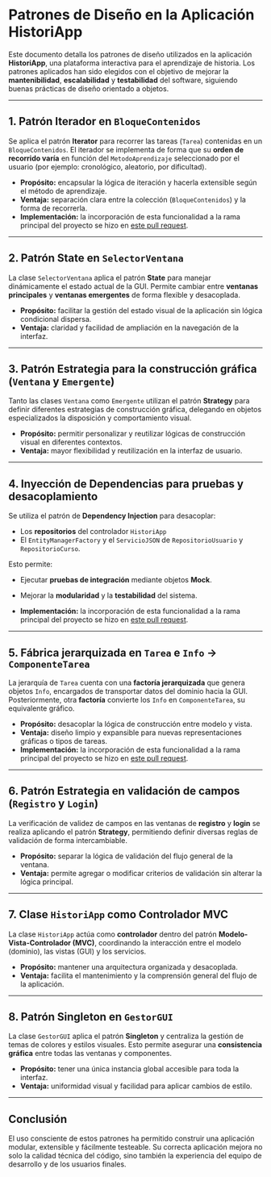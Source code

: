 # Patrones de Diseño en la Aplicación HistoriApp

Este documento detalla los patrones de diseño utilizados en la aplicación **HistoriApp**, una plataforma interactiva para el aprendizaje de historia. Los patrones aplicados han sido elegidos con el objetivo de mejorar la **mantenibilidad**, **escalabilidad** y **testabilidad** del software, siguiendo buenas prácticas de diseño orientado a objetos.

---

## 1. Patrón **Iterador** en `BloqueContenidos`

Se aplica el patrón **Iterator** para recorrer las tareas (`Tarea`) contenidas en un `BloqueContenidos`. El iterador se implementa de forma que su **orden de recorrido varía** en función del `MetodoAprendizaje` seleccionado por el usuario (por ejemplo: cronológico, aleatorio, por dificultad).

- **Propósito:** encapsular la lógica de iteración y hacerla extensible según el método de aprendizaje.
- **Ventaja:** separación clara entre la colección (`BloqueContenidos`) y la forma de recorrerla.
- **Implementación:** la incorporación de esta funcionalidad a la rama principal del proyecto se hizo en [este pull request](https://github.com/jorgelopezzz/historiApp/pull/26).

---

## 2. Patrón **State** en `SelectorVentana`

La clase `SelectorVentana` aplica el patrón **State** para manejar dinámicamente el estado actual de la GUI. Permite cambiar entre **ventanas principales** y **ventanas emergentes** de forma flexible y desacoplada.

- **Propósito:** facilitar la gestión del estado visual de la aplicación sin lógica condicional dispersa.
- **Ventaja:** claridad y facilidad de ampliación en la navegación de la interfaz.


---

## 3. Patrón **Estrategia** para la construcción gráfica (`Ventana` y `Emergente`)

Tanto las clases `Ventana` como `Emergente` utilizan el patrón **Strategy** para definir diferentes estrategias de construcción gráfica, delegando en objetos especializados la disposición y comportamiento visual.

- **Propósito:** permitir personalizar y reutilizar lógicas de construcción visual en diferentes contextos.
- **Ventaja:** mayor flexibilidad y reutilización en la interfaz de usuario.

---

## 4. **Inyección de Dependencias** para pruebas y desacoplamiento

Se utiliza el patrón de **Dependency Injection** para desacoplar:
- Los **repositorios** del controlador `HistoriApp`
- El `EntityManagerFactory` y el `ServicioJSON` de `RepositorioUsuario` y `RepositorioCurso`.

Esto permite:
- Ejecutar **pruebas de integración** mediante objetos **Mock**.
- Mejorar la **modularidad** y la **testabilidad** del sistema.

- **Implementación:** la incorporación de esta funcionalidad a la rama principal del proyecto se hizo en [este pull request](https://github.com/jorgelopezzz/historiApp/pull/73).

---

## 5. **Fábrica jerarquizada** en `Tarea` e `Info` → `ComponenteTarea`

La jerarquía de `Tarea` cuenta con una **factoría jerarquizada** que genera objetos `Info`, encargados de transportar datos del dominio hacia la GUI. Posteriormente, otra **factoría** convierte los `Info` en `ComponenteTarea`, su equivalente gráfico.

- **Propósito:** desacoplar la lógica de construcción entre modelo y vista.
- **Ventaja:** diseño limpio y expansible para nuevas representaciones gráficas o tipos de tareas.
- **Implementación:** la incorporación de esta funcionalidad a la rama principal del proyecto se hizo en [este pull request](https://github.com/jorgelopezzz/historiApp/pull/28).

---

## 6. Patrón **Estrategia** en validación de campos (`Registro` y `Login`)

La verificación de validez de campos en las ventanas de **registro** y **login** se realiza aplicando el patrón **Strategy**, permitiendo definir diversas reglas de validación de forma intercambiable.

- **Propósito:** separar la lógica de validación del flujo general de la ventana.
- **Ventaja:** permite agregar o modificar criterios de validación sin alterar la lógica principal.

---

## 7. Clase `HistoriApp` como **Controlador MVC**

La clase `HistoriApp` actúa como **controlador** dentro del patrón **Modelo-Vista-Controlador (MVC)**, coordinando la interacción entre el modelo (dominio), las vistas (GUI) y los servicios.

- **Propósito:** mantener una arquitectura organizada y desacoplada.
- **Ventaja:** facilita el mantenimiento y la comprensión general del flujo de la aplicación.

---

## 8. Patrón **Singleton** en `GestorGUI`

La clase `GestorGUI` aplica el patrón **Singleton** y centraliza la gestión de temas de colores y estilos visuales. Esto permite asegurar una **consistencia gráfica** entre todas las ventanas y componentes.

- **Propósito:** tener una única instancia global accesible para toda la interfaz.
- **Ventaja:** uniformidad visual y facilidad para aplicar cambios de estilo.

---

## Conclusión

El uso consciente de estos patrones ha permitido construir una aplicación modular, extensible y fácilmente testeable. Su correcta aplicación mejora no solo la calidad técnica del código, sino también la experiencia del equipo de desarrollo y de los usuarios finales.
